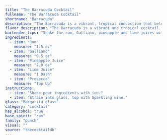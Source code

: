 ```yaml
---
title: "The Barracuda Cocktail"
fullname: "The Barracuda Cocktail"
shortname: "Barracuda"
description: "The Barracuda is a vibrant, tropical concoction that belongs to the **Rum Punch** family. It likely originated in the Caribbean, where rum, pineapple, and lime are staples, with the addition of Galliano adding a distinct Italian flair.  "
flavor_description: "The Barracuda is a vibrant and tropical cocktail. The rum provides a warm, spicy base, while the Galliano adds a sweet, herbal complexity. Pineapple juice contributes a juicy sweetness, balanced by the tartness of lime juice. The Prosecco adds a refreshing effervescence and a touch of dryness, making for a delightful and well-rounded experience. "
bartender_tips: "Shake the rum, Galliano, pineapple and lime juices with ice. Strain into a chilled coupe glass. Top with Prosecco and garnish with a lime wheel. Use a high-quality white rum and fresh juices for the best flavor.  Don't overshake - you want a light, frothy head on your drink.  And lastly,  enjoy the tropical sunshine in a glass! "
ingredients:
  - item: "Rum"
    measure: "1.5 oz"
  - item: "Galliano"
    measure: "0.5 oz"
  - item: "Pineapple Juice"
    measure: "2.0 oz"
  - item: "Lime Juice"
    measure: "1 Dash"
  - item: "Prosecco"
    measure: "Top Up"
instructions:
  - item: "Shake pour ingredients with ice."
  - item: "Strain into glass, top with Sparkling wine."
glass: "Margarita glass"
category: "cocktail"
has_alcohol: true
base_spirit: "rum"
family: "punch"
visual: ""
source: "thecocktaildb"
---
```


